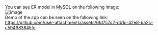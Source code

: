 You can see ER model in MySQL on the following image:<br>
![image](https://github.com/user-attachments/assets/8d074c22-992d-4b4a-8cfe-cb9c9879be78)
<br>
Demo of the app can be seen on the following link:<br>
https://github.com/user-attachments/assets/6fd757c2-db1c-42e8-ba2c-c594983645fe
